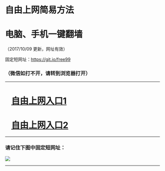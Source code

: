 ﻿# 自由上网简易方法

# 电脑、手机一键翻墙

（2017/10/09 更新，网址有效）

固定短网址：https://git.io/free99

### （微信如打不开，请转到浏览器打开）


***





# &nbsp;&nbsp; <a href="http://ft245625047.fwq-tz-1001.info/fwqtz01.html?t=100900127020 " target="_blank">自由上网入口1</a>
# &nbsp;&nbsp; <a href="http://ft282197721.fwq-tz-1002.info/fwqtz02.html?t=100900121721 " target="_blank">自由上网入口2</a>
***

### 请记住下图中固定短网址：

<img src="https://s3-us-west-2.amazonaws.com/fwq-1001/yjfq-20170905okok.png" /> 


***

